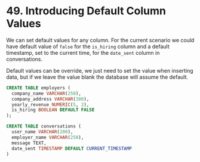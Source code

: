 # 49. Introducing Default Column Values

We can set default values for any column. For the current scenario we could have default value of `false` for the `is_hiring` column and a default timestamp, set to the current time, for the `date_sent` column in conversations.

Default values can be override, we just need to set the value when inserting data, but if we leave the value blank the database will assume the default.

```sql
CREATE TABLE employers (
  company_name VARCHAR(250),
  company_address VARCHAR(300),
  yearly_revenue NUMERIC(5, 2),
  is_hiring BOOLEAN DEFAULT FALSE
);
```

```sql
CREATE TABLE conversations (
  user_name VARCHAR(200),
  employer_name VARCHAR(250),
  message TEXT,
  date_sent TIMESTAMP DEFAULT CURRENT_TIMESTAMP
)
```
